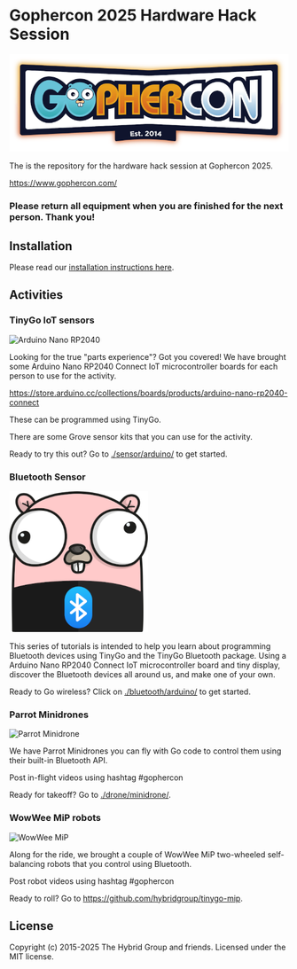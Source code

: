 # Gophercon 2025 Hardware Hack Session

![Gophercon logo](./images/gophercon-logo.png)

The is the repository for the hardware hack session at Gophercon 2025.

https://www.gophercon.com/

### Please return all equipment when you are finished for the next person. Thank you!

## Installation

Please read our [installation instructions here](./INSTALL.md).

## Activities

### TinyGo IoT sensors

![Arduino Nano RP2040](./sensor/arduino/assets/step6.jpg)

Looking for the true "parts experience"? Got you covered! We have brought some Arduino Nano RP2040 Connect IoT microcontroller boards for each person to use for the activity.

https://store.arduino.cc/collections/boards/products/arduino-nano-rp2040-connect

These can be programmed using TinyGo.

There are some Grove sensor kits that you can use for the activity.

Ready to try this out? Go to [./sensor/arduino/](./sensor/arduino/) to get started.

### Bluetooth Sensor

[![Go Bluetooth](./images/gobluetooth.png)](https://tinygo.org/bluetooth)

This series of tutorials is intended to help you learn about programming Bluetooth devices using TinyGo and the TinyGo Bluetooth package. Using a Arduino Nano RP2040 Connect IoT microcontroller board and tiny display, discover the Bluetooth devices all around us, and make one of your own.

Ready to Go wireless? Click on [./bluetooth/arduino/](./bluetooth/arduino/) to get started.

### Parrot Minidrones

![Parrot Minidrone](./images/minidrone.jpg)

We have Parrot Minidrones you can fly with Go code to control them using their built-in Bluetooth API.

Post in-flight videos using hashtag #gophercon

Ready for takeoff? Go to [./drone/minidrone/](./drone/minidrone/).

### WowWee MiP robots

![WowWee MiP](./images/mip.png)

Along for the ride, we brought a couple of WowWee MiP two-wheeled self-balancing robots that you control using Bluetooth.

Post robot videos using hashtag #gophercon

Ready to roll? Go to https://github.com/hybridgroup/tinygo-mip.

## License

Copyright (c) 2015-2025 The Hybrid Group and friends. Licensed under the MIT license.
